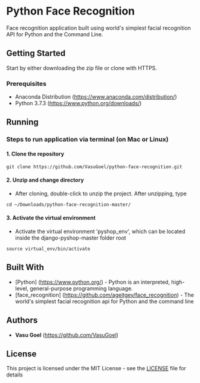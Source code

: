# Python Face Recognition

Face recognition application built using world's simplest facial recognition API for Python and the Command Line. 

## Getting Started

Start by either downloading the zip file or clone with HTTPS.

### Prerequisites

* Anaconda Distribution (https://www.anaconda.com/distribution/)
* Python 3.7.3 (https://www.python.org/downloads/)

## Running

### Steps to run application via terminal (on Mac or Linux)

#### 1. Clone the repository

```
git clone https://github.com/VasuGoel/python-face-recognition.git
```

#### 2. Unzip and change directory

* After cloning, double-click to unzip the project. After unzipping, type

```
cd ~/Downloads/python-face-recognition-master/
```

#### 3. Activate the virtual environment

* Activate the virtual environment 'pyshop_env', which can be located inside the django-pyshop-master folder root

```
source virtual_env/bin/activate
```



## Built With

* [Python] (https://www.python.org/) - Python is an interpreted, high-level, general-purpose programming language.
* [face_recognition] (https://github.com/ageitgey/face_recognition) - The world's simplest facial recognition api for Python and the command line

## Authors

* **Vasu Goel** (https://github.com/VasuGoel)

## License

This project is licensed under the MIT License - see the [LICENSE](https://github.com/VasuGoel/python-face-recognition/blob/master/LICENSE) file for details
